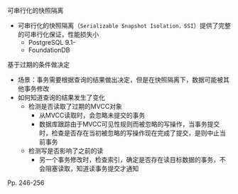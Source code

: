 可串行化的快照隔离

-   可串行化的快照隔离（`Serializable Snapshot Isolation，SSI`）提供了完整的可串行化保证，性能损失小
    -   PostgreSQL 9.1-
    -   FoundationDB



基于过期的条件做决定

-   场景：事务需要根据查询的结果做出决定，但是在快照隔离下，数据可能被其他事务修改
-   如何知道查询的结果发生了变化
    -   检测是否读取了过期的MVCC对象
        -   从MVCC读取时，会忽略未提交的事务
        -   数据库跟踪由于MVCC可见性规则而被忽略的写操作，当事务提交时，检查是否存在当初被忽略的写操作现在完成了提交，是则中止当前事务
    -   检测写是否影响了之前的读
        -   另一个事务修改时，检查索引，确定是否存在读目标数据的事务，不会阻塞读取，知道读事务提交才通知



Pp. 246-256